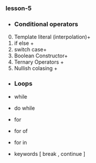 ### lesson-5

- ### Conditional operators
0. Template literal (interpolation)+
1. if else +
2. switch case+
3. Boolean Constructor+
4. Ternary Operators +
5. Nullish colasing +

- ### Loops 

- while
- do while
- for 
- for of 
- for in 
- keywords [ break , continue ]












